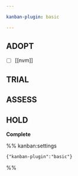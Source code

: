 ```yaml
---

kanban-plugin: basic

---
```


## ADOPT

- [ ] [[nvm]]


## TRIAL



## ASSESS



## HOLD

**Complete**




%% kanban:settings
```
{"kanban-plugin":"basic"}
```
%%